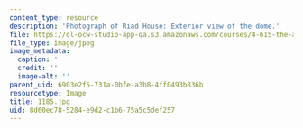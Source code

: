 ```yaml
---
content_type: resource
description: 'Photograph of Riad House: Exterior view of the dome.'
file: https://ol-ocw-studio-app-qa.s3.amazonaws.com/courses/4-615-the-architecture-of-cairo-spring-2002/8d60ec785284e9d2c1b675a5c5def257_1185.jpg
file_type: image/jpeg
image_metadata:
  caption: ''
  credit: ''
  image-alt: ''
parent_uid: 6903e2f5-731a-0bfe-a3b8-4ff0493b836b
resourcetype: Image
title: 1185.jpg
uid: 8d60ec78-5284-e9d2-c1b6-75a5c5def257
---
```

